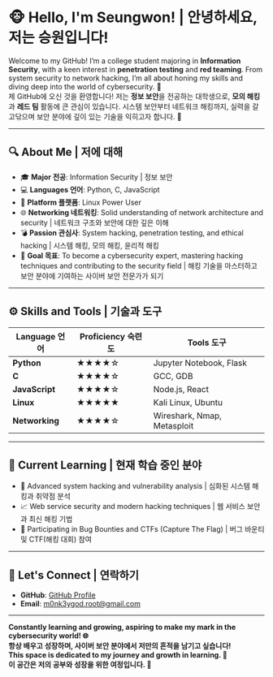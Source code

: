 # 🐵 Hello, I'm Seungwon! | 안녕하세요, 저는 승원입니다!

Welcome to my GitHub! I’m a college student majoring in **Information Security**, with a keen interest in **penetration testing** and **red teaming**. From system security to network hacking, I’m all about honing my skills and diving deep into the world of cybersecurity. 🚀  
제 GitHub에 오신 것을 환영합니다! 저는 **정보 보안**을 전공하는 대학생으로, **모의 해킹**과 **레드 팀** 활동에 큰 관심이 있습니다. 시스템 보안부터 네트워크 해킹까지, 실력을 갈고닦으며 보안 분야에 깊이 있는 기술을 익히고자 합니다. 🚀

---

## 🔍 About Me | 저에 대해
- 🎓 **Major 전공**: Information Security | 정보 보안
- 💻 **Languages 언어**: Python, C, JavaScript
- 🐧 **Platform 플랫폼**: Linux Power User
- 🌐 **Networking 네트워킹**: Solid understanding of network architecture and security | 네트워크 구조와 보안에 대한 깊은 이해
- 💣 **Passion 관심사**: System hacking, penetration testing, and ethical hacking | 시스템 해킹, 모의 해킹, 윤리적 해킹
- 🎯 **Goal 목표**: To become a cybersecurity expert, mastering hacking techniques and contributing to the security field | 해킹 기술을 마스터하고 보안 분야에 기여하는 사이버 보안 전문가가 되기

---

## ⚙️ Skills and Tools | 기술과 도구

| Language 언어 | Proficiency 숙련도 | Tools 도구                    |
|---------------|---------------------|-------------------------------|
| **Python**    | ★★★★☆              | Jupyter Notebook, Flask       |
| **C**         | ★★★★☆              | GCC, GDB                      |
| **JavaScript**| ★★★★☆              | Node.js, React                |
| **Linux**     | ★★★★★              | Kali Linux, Ubuntu            |
| **Networking**| ★★★★☆              | Wireshark, Nmap, Metasploit   |

---

## 🌱 Current Learning | 현재 학습 중인 분야
- 📜 Advanced system hacking and vulnerability analysis | 심화된 시스템 해킹과 취약점 분석
- 📈 Web service security and modern hacking techniques | 웹 서비스 보안과 최신 해킹 기법
- 📂 Participating in Bug Bounties and CTFs (Capture The Flag) | 버그 바운티 및 CTF(해킹 대회) 참여

---

## 🤝 Let's Connect | 연락하기
- **GitHub**: [GitHub Profile](https://github.com/m0nk3ygod)
- **Email**: m0nk3ygod.root@gmail.com

---

**Constantly learning and growing, aspiring to make my mark in the cybersecurity world! 🌐**  
**항상 배우고 성장하며, 사이버 보안 분야에서 저만의 흔적을 남기고 싶습니다!**  
**This space is dedicated to my journey and growth in learning. 📘**  
**이 공간은 저의 공부와 성장을 위한 여정입니다. 📘**
